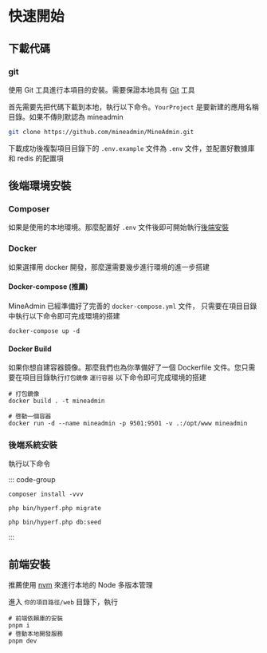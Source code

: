 # 快速開始

## 下載代碼

### git

使用 Git 工具進行本項目的安裝。需要保證本地具有 [Git](https://git-scm.com/) 工具

首先需要先把代碼下載到本地，執行以下命令。`YourProject` 是要新建的應用名稱目錄。如果不傳則默認為 mineadmin

```sh [下載代碼]
git clone https://github.com/mineadmin/MineAdmin.git
```

下載成功後複製項目目錄下的 `.env.example` 文件為 `.env` 文件，並配置好數據庫和 redis 的配置項

## 後端環境安裝

### Composer

如果是使用的本地環境。那麼配置好 `.env` 文件後即可開始執行[後端安裝](#後端安裝)

### Docker

如果選擇用 docker 開發，那麼還需要幾步進行環境的進一步搭建

#### Docker-compose (推薦)

MineAdmin 已經準備好了完善的 `docker-compose.yml` 文件，
只需要在項目目錄中執行以下命令即可完成環境的搭建


```shell
docker-compose up -d
```

#### Docker Build

如果你想自建容器鏡像。那麼我們也為你準備好了一個 Dockerfile 文件。您只需要在項目目錄執行`打包鏡像` `運行容器` 以下命令即可完成環境的搭建

```shell
# 打包鏡像
docker build . -t mineadmin

# 啓動一個容器
docker run -d --name mineadmin -p 9501:9501 -v .:/opt/www mineadmin 
```

### 後端系統安裝

執行以下命令

::: code-group

```shell[重新安裝 Vendor]
composer install -vvv
```

```shell [數據表遷移]
php bin/hyperf.php migrate
```

```shell [數據填充]
php bin/hyperf.php db:seed
```

:::


## 前端安裝

推薦使用 [nvm](https://github.com/nvm-sh/nvm) 來進行本地的 Node 多版本管理

進入 `你的項目路徑/web` 目錄下，執行

```shell
# 前端依賴庫的安裝
pnpm i 
# 啓動本地開發服務
pnpm dev
```